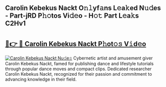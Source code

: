 ## Carolin Kebekus Nackt O𝚗𝚕yf𝚊ns L𝚎a𝚔ed N𝚞𝚍es - Part-jRD P𝚑𝚘tos Vi𝚍𝚎o - H𝚘𝚝 Part L𝚎a𝚔s C2Hv1

# <h2><a href="http://kfexv6g.oniu.top/?m=Carolin+Kebekus+Nackt">🔗👉 🔴 Carolin Kebekus Nackt P𝚑ot𝚘𝚜 V𝚒d𝚎o</a></h2>

[![Carolin Kebekus Nackt Nu𝚍e𝚜](https://i.imgur.com/0qMVB7G.gif)](http://kfexv6g.oniu.top/?m=Carolin+Kebekus+Nackt)
Cybernetic artist and amusement giver Carolin Kebekus Nackt, famed for publishing dance and lifestyle tutorials through popular dance moves and compact clips. Dedicated researcher Carolin Kebekus Nackt, recognized for their passion and commitment to advancing knowledge in their field.  
